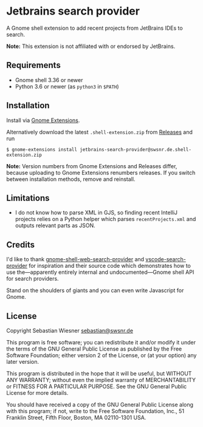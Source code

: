 # Jetbrains search provider

A Gnome shell extension to add recent projects from JetBrains IDEs to search.

**Note:** This extension is not affiliated with or endorsed by JetBrains.

## Requirements

- Gnome shell 3.36 or newer
- Python 3.6 or newer (as `python3` in `$PATH`)

## Installation

Install via [Gnome Extensions][gexts].

Alternatively download the latest `.shell-extension.zip` from [Releases] and run

```console
$ gnome-extensions install jetbrains-search-provider@swsnr.de.shell-extension.zip
```

**Note:** Version numbers from Gnome Extensions and Releases differ, because
uploading to Gnome Extensions renumbers releases. If you switch between
installation methods, remove and reinstall.

[gexts]: https://extensions.gnome.org/extension/2341/intellij-idea-search-provider/
[releases]: https://github.com/lunaryorn/jetbrains-search-provider/releases

## Limitations

- I do not know how to parse XML in GJS, so finding recent IntelliJ projects
  relies on a Python helper which parses `recentProjects.xml` and outputs
  relevant parts as JSON.

## Credits

I'd like to thank [gnome-shell-web-search-provider][1] and [vscode-search-provider][2]
for inspiration and their source code which demonstrates how to use the—apparently
entirely internal and undocumented—Gnome shell API for search providers.

Stand on the shoulders of giants and you can even write Javascript for Gnome.

[1]: https://github.com/mrakow/gnome-shell-web-search-provider
[2]: https://github.com/jomik/vscode-search-provider

## License

Copyright Sebastian Wiesner <sebastian@swsnr.de>

This program is free software; you can redistribute it and/or modify
it under the terms of the GNU General Public License as published by
the Free Software Foundation; either version 2 of the License, or
(at your option) any later version.

This program is distributed in the hope that it will be useful,
but WITHOUT ANY WARRANTY; without even the implied warranty of
MERCHANTABILITY or FITNESS FOR A PARTICULAR PURPOSE.  See the
GNU General Public License for more details.

You should have received a copy of the GNU General Public License along
with this program; if not, write to the Free Software Foundation, Inc.,
51 Franklin Street, Fifth Floor, Boston, MA 02110-1301 USA.
